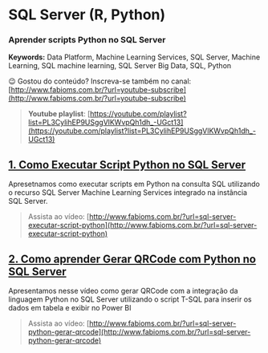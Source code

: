 # SQL Server (R, Python)  
### **Aprender scripts Python no SQL Server**  
**Keywords:** Data Platform, Machine Learning Services, SQL Server, Machine Learning, SQL machine learning, SQL Server Big Data, SQL, Python  

😉 Gostou do conteúdo? Inscreva-se também no canal: [http://www.fabioms.com.br/?url=youtube-subscribe](http://www.fabioms.com.br/?url=youtube-subscribe)

> **Youtube playlist**: [https://youtube.com/playlist?list=PL3CylihEP9USggVlKWvpQh1dh_-UGct13](https://youtube.com/playlist?list=PL3CylihEP9USggVlKWvpQh1dh_-UGct13)  


## [1. Como Executar Script Python no SQL Server](/sql-server-executar-script-python.md)
Apresetnamos como executar scripts em Python na consulta SQL utilizando o recurso SQL Server Machine Learning Services integrado na instância SQL Server.

> Assista ao vídeo: [http://www.fabioms.com.br/?url=sql-server-executar-script-python](http://www.fabioms.com.br/?url=sql-server-executar-script-python)  

## [2. Como aprender Gerar QRCode com Python no SQL Server ](/sql-server-python-gerar-qrcode.md)
Apresentamos nesse vídeo como gerar QRCode com a integração da linguagem Python no SQL Server utilizando o script T-SQL para inserir os dados em tabela e exibir no Power BI
> Assista ao vídeo: [http://www.fabioms.com.br/?url=sql-server-python-gerar-qrcode](http://www.fabioms.com.br/?url=sql-server-python-gerar-qrcode)  
